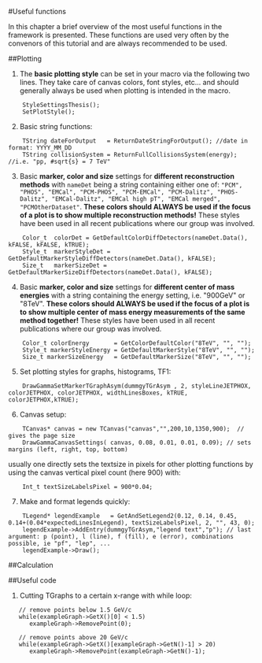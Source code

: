 #Useful functions

In this chapter a brief overview of the most useful functions in the framework is presented. These functions are used very often by the convenors of this tutorial and are always recommended to be used.

##Plotting
1. The **basic plotting style** can be set in your macro via the following two lines. They take care of canvas colors, font styles, etc... and should generally always be used when plotting is intended in the macro.
```
    StyleSettingsThesis();
    SetPlotStyle();
```
2. Basic string functions:
```
    TString dateForOutput   = ReturnDateStringForOutput(); //date in format: YYYY_MM_DD
    TString collisionSystem = ReturnFullCollisionsSystem(energy); //i.e. "pp, #sqrt{s} = 7 TeV"
```
3. Basic **marker, color and size** settings for **different reconstruction methods** with `nameDet` being a string containing either one of: `"PCM", "PHOS", "EMCal", "PCM-PHOS", "PCM-EMCal", "PCM-Dalitz", "PHOS-Dalitz", "EMCal-Dalitz", "EMCal high pT", "EMCal merged", "PCMOtherDataset"`. **These colors should ALWAYS be used if the focus of a plot is to show multiple reconstruction methods!** These styles have been used in all recent publications where our group was involved.
```
    Color_t  colorDet = GetDefaultColorDiffDetectors(nameDet.Data(), kFALSE, kFALSE, kTRUE);
    Style_t  markerStyleDet = GetDefaultMarkerStyleDiffDetectors(nameDet.Data(), kFALSE);
    Size_t   markerSizeDet = GetDefaultMarkerSizeDiffDetectors(nameDet.Data(), kFALSE);
```
4. Basic **marker, color and size** settings for **different center of mass energies** with a string containing the energy setting, i.e. "900GeV" or "8TeV". **These colors should ALWAYS be used if the focus of a plot is to show multiple center of mass energy measurements of the same method together!** These styles have been used in all recent publications where our group was involved.
```
    Color_t colorEnergy       = GetColorDefaultColor("8TeV", "", "");
    Style_t markerStyleEnergy = GetDefaultMarkerStyle("8TeV", "", "");
    Size_t markerSizeEnergy   = GetDefaultMarkerSize("8TeV", "", "");
```
5. Set plotting styles for graphs, histograms, TF1:
```
    DrawGammaSetMarkerTGraphAsym(dummgyTGrAsym , 2, styleLineJETPHOX, colorJETPHOX, colorJETPHOX, widthLinesBoxes, kTRUE, colorJETPHOX,kTRUE);
```
6. Canvas setup:
```
    TCanvas* canvas = new TCanvas("canvas","",200,10,1350,900);  // gives the page size
    DrawGammaCanvasSettings( canvas, 0.08, 0.01, 0.01, 0.09); // sets margins (left, right, top, bottom)
```
usually one directly sets the textsize in pixels for other plotting functions by using the canvas vertical pixel count (here 900) with:
```
    Int_t textSizeLabelsPixel = 900*0.04;
```
7. Make and format legends quickly:
```
    TLegend* legendExample   = GetAndSetLegend2(0.12, 0.14, 0.45, 0.14+(0.04*expectedLinesInLegend), textSizeLabelsPixel, 2, "", 43, 0);
    legendExample->AddEntry(dummgyTGrAsym,"legend text","p"); // last argument: p (point), l (line), f (fill), e (error), combinations possible, ie "pf", "lep", ...
    legendExample->Draw();
```


    

##Calculation

##Useful code
1. Cutting TGraphs to a certain x-range with while loop:
```
   // remove points below 1.5 GeV/c
   while(exampleGraph->GetX()[0] < 1.5)
      exampleGraph->RemovePoint(0);

   // remove points above 20 GeV/c
   while(exampleGraph->GetX()[exampleGraph->GetN()-1] > 20)
      exampleGraph->RemovePoint(exampleGraph->GetN()-1);
```
